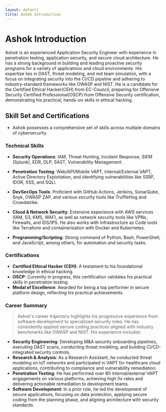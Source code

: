 ```yaml
---
layout: default
title: Ashok Introduction
---
```

# Ashok Introduction

Ashok is an experienced Application Security Engineer with experience in penetration testing, application security, and secure cloud architecture. He has a strong background in building and leading proactive security programs for a variety of applications and cloud environments. His expertise lies in DAST, threat modeling, and red team simulation, with a focus on integrating security into the CI/CD pipeline and adhering to industry-standard frameworks like OWASP and NIST. He is a candidate for the Certified Ethical Hacker(CEH) from EC-Council, preparing for Offensive Security Certified Professional(OSCP) from Offensive Security certification, demonstrating his practical, hands-on skills in ethical hacking.




## Skill Set and Certifications
- Ashok possesses a comprehensive set of skills across multiple domains of cybersecurity.

### Technical Skills
- **Security Operations**: IAM, Threat Hunting, Incident Response, SIEM (Splunk), EDR, DLP, SAST, Vulnerability Management.

- **Penetration Testing**: Web/API/Mobile VAPT, Internal/External VAPT, Active Directory Exploitation, and identifying vulnerabilities like SSRF, IDOR, XSS, and SQLi.

- **DevSecOps Tools**: Proficient with GitHub Actions, Jenkins, SonarQube, Snyk, OWASP ZAP, and various security tools like TruffleHog and Crowdstrike.

- **Cloud & Network Security**: Extensive experience with AWS services (IAM, S3, KMS, WAF), as well as network security tools like VPNs, Firewalls, and IDS/IPS. He also works with Infrastructure as Code tools like Terraform and containerization with Docker and Kubernetes.

- **Programming/Scripting**: Strong command of Python, Bash, PowerShell, and JavaScript, among others, for automation and security tasks.

### Certifications
- **Certified Ethical Hacker (CEH)**: A testament to his foundational knowledge in ethical hacking.
- **OSCP**: Currently in progress, this certification validates his practical skills in penetration testing.
- **Medal of Excellence**: Awarded for being a top performer in secure platform design, reflecting his practical achievements.


### Career Summary

> Ashok's career trajectory highlights his progressive experience from software development to specialized security roles. He has consistently applied secure coding practices aligned with industry benchmarks like OWASP and NIST. His experience includes:

- **Security Engineering**: Developing M&A security onboarding pipelines, executing DAST scans, conducting threat modeling, and building CI/CD-integrated security controls.
- **Research & Analysis**: As a Research Assistant, he conducted threat modeling on IoT networks and participated in VAPT for healthcare cloud applications, contributing to compliance and vulnerability remediation.
- **Penetration Testing**: He has performed over 80 internal/external VAPT engagements on various platforms, achieving high fix rates and delivering actionable remediation to development teams.
- **Software Development**: In a prior role, he led the development of secure applications, focusing on data protection, applying secure coding from the planning phase, and aligning architecture with security standards.

